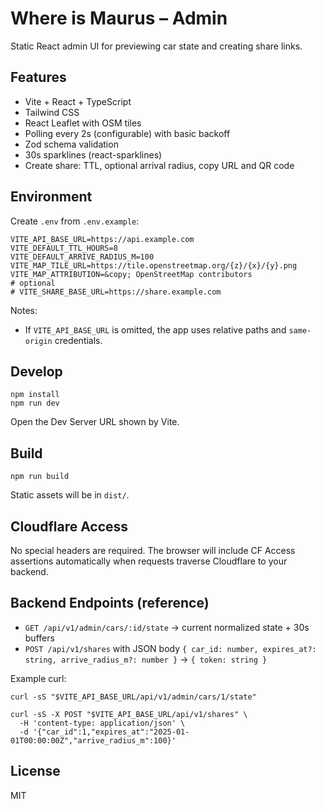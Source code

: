 # Where is Maurus – Admin

Static React admin UI for previewing car state and creating share links.

## Features

- Vite + React + TypeScript
- Tailwind CSS
- React Leaflet with OSM tiles
- Polling every 2s (configurable) with basic backoff
- Zod schema validation
- 30s sparklines (react-sparklines)
- Create share: TTL, optional arrival radius, copy URL and QR code

## Environment

Create `.env` from `.env.example`:

```
VITE_API_BASE_URL=https://api.example.com
VITE_DEFAULT_TTL_HOURS=8
VITE_DEFAULT_ARRIVE_RADIUS_M=100
VITE_MAP_TILE_URL=https://tile.openstreetmap.org/{z}/{x}/{y}.png
VITE_MAP_ATTRIBUTION=&copy; OpenStreetMap contributors
# optional
# VITE_SHARE_BASE_URL=https://share.example.com
```

Notes:
- If `VITE_API_BASE_URL` is omitted, the app uses relative paths and `same-origin` credentials.

## Develop

```
npm install
npm run dev
```

Open the Dev Server URL shown by Vite.

## Build

```
npm run build
```

Static assets will be in `dist/`.

## Cloudflare Access

No special headers are required. The browser will include CF Access assertions automatically when requests traverse Cloudflare to your backend.

## Backend Endpoints (reference)

- `GET /api/v1/admin/cars/:id/state` → current normalized state + 30s buffers
- `POST /api/v1/shares` with JSON body `{ car_id: number, expires_at?: string, arrive_radius_m?: number }` → `{ token: string }`

Example curl:

```
curl -sS "$VITE_API_BASE_URL/api/v1/admin/cars/1/state"

curl -sS -X POST "$VITE_API_BASE_URL/api/v1/shares" \
  -H 'content-type: application/json' \
  -d '{"car_id":1,"expires_at":"2025-01-01T00:00:00Z","arrive_radius_m":100}'
```

## License

MIT
